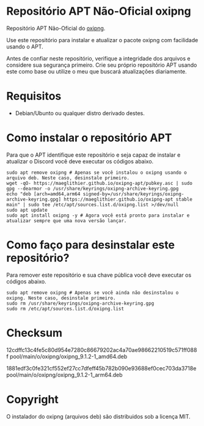 # Repositório APT Não-Oficial oxipng
Repositório APT Não-Oficial do [oxipng](https://github.com/shssoichiro/oxipng).

Use este repositório para instalar e atualizar o pacote oxipng com facilidade usando o APT.

Antes de confiar neste repositório, verifique a integridade dos arquivos e considere sua segurança primeiro. Crie seu próprio repositório APT usando este como base ou utilize o meu que buscará atualizações diariamente.

# Requisitos

* Debian/Ubunto ou qualquer distro derivado destes.

# Como instalar o repositório APT
Para que o APT identifique este repositório e seja capaz de instalar e atualizar o Discord você deve executar os códigos abaixo.
```shell
sudo apt remove oxipng # Apenas se você instalou o oxipng usando o arquivo deb. Neste caso, desinstale primeiro.
wget -qO- https://maeglithier.github.io/oxipng-apt/pubkey.asc | sudo gpg --dearmor -o /usr/share/keyrings/oxipng-archive-keyring.gpg
echo "deb [arch=amd64,arm64 signed-by=/usr/share/keyrings/oxipng-archive-keyring.gpg] https://maeglithier.github.io/oxipng-apt stable main" | sudo tee /etc/apt/sources.list.d/oxipng.list >/dev/null
sudo apt update
sudo apt install oxipng -y # Agora você está pronto para instalar e atualizar sempre que uma nova versão lançar.
```

# Como faço para desinstalar este repositório?
Para remover este repositório e sua chave pública você deve executar os códigos abaixo.
```shell
sudo apt remove oxipng # Apenas se você ainda não desinstalou o oxipng. Neste caso, desinstale primeiro.
sudo rm /usr/share/keyrings/oxipng-archive-keyring.gpg
sudo rm /etc/apt/sources.list.d/oxipng.list
```

# Checksum

12cdffc13c4fe5c80d954e7280c86679202ac4a70ae98662210519c571ff088f  pool/main/o/oxipng/oxipng_9.1.2-1_amd64.deb

1881edf3c0fe321cf552ef27cc7dfeff45b782b090e93688ef0cec703da3718e  pool/main/o/oxipng/oxipng_9.1.2-1_arm64.deb

# Copyright
O instalador do oxipng (arquivos deb) são distribuidos sob a licença MIT.